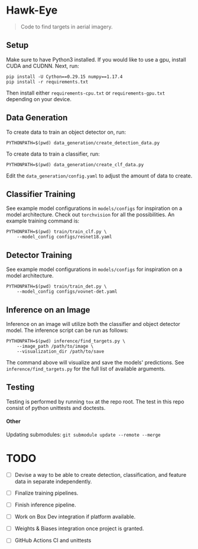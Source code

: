 # Hawk-Eye
> Code to find targets in aerial imagery.


## Setup

Make sure to have Python3 installed. If you would like to use a gpu, install 
CUDA and CUDNN. Next, run:
```
pip install -U Cython==0.29.15 numpy==1.17.4
pip install -r requirements.txt
```
Then install either `requirements-cpu.txt` or `requirements-gpu.txt` depending 
on your device.


## Data Generation

To create data to train an object detector on, run:
```
PYTHONPATH=$(pwd) data_generation/create_detection_data.py 
```

To create data to train a classifier, run:
```
PYTHONPATH=$(pwd) data_generation/create_clf_data.py 
```
Edit the `data_generation/config.yaml` to adjust the amount of data to create.


## Classifier Training

See example model configurations in `models/configs` for inspiration on a model 
architecture. Check out `torchvision` for all the possibilities. An example 
training command is:
```
PYTHONPATH=$(pwd) train/train_clf.py \
    --model_config configs/resnet18.yaml 
```


## Detector Training 

See example model configurations in `models/configs` for inspiration on a model 
architecture.
```
PYTHONPATH=$(pwd) train/train_det.py \
    --model_config configs/vovnet-det.yaml
```


## Inference on an Image

Inference on an image will utilize both the classifier and object detector model. 
The inference script can be run as follows:
```
PYTHONPATH=$(pwd) inference/find_targets.py \
    --image_path /path/to/image \
    --visualization_dir /path/to/save
```
The command above will visualize and save the models' predictions. See 
`inference/find_targets.py` for the full list of available arguments.


## Testing

Testing is performed by running `tox` at the repo root. The test in this repo consist
of python unittests and doctests.


#### Other

Updating submodules: `git submodule update --remote --merge`


# TODO

- [ ] Devise a way to be able to create detection, classification, and feature data in 
separate independently. 

- [ ] Finalize training pipelines.

- [ ] Finish inference pipeline.

- [ ] Work on Box Dev integration if platform available. 

- [ ] Weights & Biases integration once project is granted.

- [ ] GitHub Actions CI and unittests
